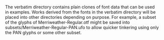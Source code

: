 
The verbatim directory contains plain clones of font data that can be
used in examples. Works derived from the fonts in the verbatim
directory will be placed into other directories depending on purpose.
For example, a subset of the glyphs of Merriweather-Regular.otf might
be saved into subsets/Merriweather-Regular-PAN.ufo to allow quicker
tinkering using only the PAN glyphs or some other subset.
